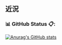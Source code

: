 ## 近況

### 📊 GitHub Status 📋:
[![Anurag's GitHub stats](https://github-readme-stats.vercel.app/api?username=A-238)](https://github.com/anuraghazra/github-readme-stats)
